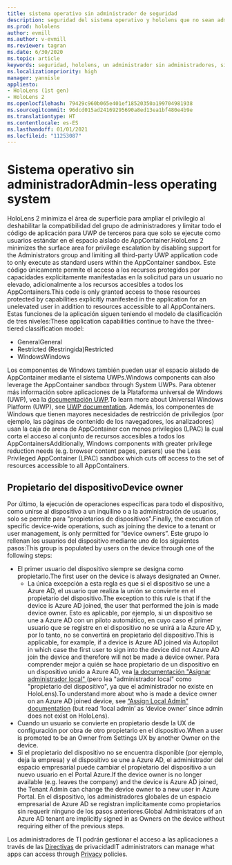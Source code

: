 ```yaml
---
title: sistema operativo sin administrador de seguridad
description: seguridad del sistema operativo y hololens que no sean administradores
ms.prod: hololens
author: evmill
ms.author: v-evmill
ms.reviewer: tagran
ms.date: 6/30/2020
ms.topic: article
keywords: seguridad, hololens, un administrador sin administradores, sin administradores, sistema operativo, sistema operativo sin administradores, administrador, so, so sin administradores, hololens 2, seguridad de hololens2
ms.localizationpriority: high
manager: yannisle
appliesto:
- HoloLens (1st gen)
- HoloLens 2
ms.openlocfilehash: 79429c960b065e401ef18520350a199704981938
ms.sourcegitcommit: 96dcd015ad24169295690a8ed13ea1bf480e4b9e
ms.translationtype: HT
ms.contentlocale: es-ES
ms.lasthandoff: 01/01/2021
ms.locfileid: "11253087"
---
```

# <span data-ttu-id="2a2a8-104">Sistema operativo sin administrador</span><span class="sxs-lookup"><span data-stu-id="2a2a8-104">Admin-less operating system</span></span>

<span data-ttu-id="2a2a8-105">HoloLens 2 minimiza el área de superficie para ampliar el privilegio al deshabilitar la compatibilidad del grupo de administradores y limitar todo el código de aplicación para UWP de terceros para que solo se ejecute como usuarios estándar en el espacio aislado de AppContainer.</span><span class="sxs-lookup"><span data-stu-id="2a2a8-105">HoloLens 2 minimizes the surface area for privilege escalation by disabling support for the Administrators group and limiting all third-party UWP application code to only execute as standard users within the AppContainer sandbox.</span></span> <span data-ttu-id="2a2a8-106">Este código únicamente permite el acceso a los recursos protegidos por capacidades explícitamente manifestadas en la solicitud para un usuario no elevado, adicionalmente a los recursos accesibles a todos los AppContainers.</span><span class="sxs-lookup"><span data-stu-id="2a2a8-106">This code is only granted access to those resources protected by capabilities explicitly manifested in the application for an unelevated user in addition to resources accessible to all AppContainers.</span></span>
<span data-ttu-id="2a2a8-107">Estas funciones de la aplicación siguen teniendo el modelo de clasificación de tres niveles:</span><span class="sxs-lookup"><span data-stu-id="2a2a8-107">These application capabilities continue to have the three-tiered classification model:</span></span>
  * <span data-ttu-id="2a2a8-108">General</span><span class="sxs-lookup"><span data-stu-id="2a2a8-108">General</span></span>
  * <span data-ttu-id="2a2a8-109">Restricted (Restringida)</span><span class="sxs-lookup"><span data-stu-id="2a2a8-109">Restricted</span></span>
  * <span data-ttu-id="2a2a8-110">Windows</span><span class="sxs-lookup"><span data-stu-id="2a2a8-110">Windows</span></span>

<span data-ttu-id="2a2a8-111">Los componentes de Windows también pueden usar el espacio aislado de AppContainer mediante el sistema UWPs.</span><span class="sxs-lookup"><span data-stu-id="2a2a8-111">Windows components can also leverage the AppContainer sandbox through System UWPs.</span></span> <span data-ttu-id="2a2a8-112">Para obtener más información sobre aplicaciones de la Plataforma universal de Windows (UWP), vea la [documentación UWP](https://docs.microsoft.com/windows/uwp/).</span><span class="sxs-lookup"><span data-stu-id="2a2a8-112">To learn more about Universal Windows Platform (UWP), see [UWP documentation](https://docs.microsoft.com/windows/uwp/).</span></span> <span data-ttu-id="2a2a8-113">Además, los componentes de Windows que tienen mayores necesidades de restricción de privilegios (por ejemplo, las páginas de contenido de los navegadores, los analizadores) usan la caja de arena de AppContainer con menos privilegios (LPAC) la cual corta el acceso al conjunto de recursos accesibles a todos los AppContainers</span><span class="sxs-lookup"><span data-stu-id="2a2a8-113">Additionally, Windows components with greater privilege reduction needs (e.g. browser content pages, parsers) use the Less Privileged AppContainer (LPAC) sandbox which cuts off access to the set of resources accessible to all AppContainers.</span></span>

## <span data-ttu-id="2a2a8-114">Propietario del dispositivo</span><span class="sxs-lookup"><span data-stu-id="2a2a8-114">Device owner</span></span>

<span data-ttu-id="2a2a8-115">Por último, la ejecución de operaciones específicas para todo el dispositivo, como unirse al dispositivo a un inquilino o a la administración de usuarios, solo se permite para "propietarios de dispositivos".</span><span class="sxs-lookup"><span data-stu-id="2a2a8-115">Finally, the execution of specific device-wide operations, such as joining the device to a tenant or user management, is only permitted for “device owners”.</span></span> <span data-ttu-id="2a2a8-116">Este grupo lo rellenan los usuarios del dispositivo mediante uno de los siguientes pasos:</span><span class="sxs-lookup"><span data-stu-id="2a2a8-116">This group is populated by users on the device through one of the following steps:</span></span>
  * <span data-ttu-id="2a2a8-117">El primer usuario del dispositivo siempre se designa como propietario.</span><span class="sxs-lookup"><span data-stu-id="2a2a8-117">The first user on the device is always designated an Owner.</span></span> 
    * <span data-ttu-id="2a2a8-118">La única excepción a esta regla es que si el dispositivo se une a Azure AD, el usuario que realiza la unión se convierte en el propietario del dispositivo.</span><span class="sxs-lookup"><span data-stu-id="2a2a8-118">The exception to this rule is that if the device is Azure AD joined, the user that performed the join is made device owner.</span></span> <span data-ttu-id="2a2a8-119">Esto es aplicable, por ejemplo, si un dispositivo se une a Azure AD con un piloto automático, en cuyo caso el primer usuario que se registre en el dispositivo no se unirá a la Azure AD y, por lo tanto, no se convertirá en propietario del dispositivo.</span><span class="sxs-lookup"><span data-stu-id="2a2a8-119">This is applicable, for example, if a device is Azure AD joined via Autopilot in which case the first user to sign into the device did not Azure AD join the device and therefore will not be made a device owner.</span></span> <span data-ttu-id="2a2a8-120">Para comprender mejor a quién se hace propietario de un dispositivo en un dispositivo unido a Azure AD, vea [la documentación "Asignar administrador local" ](https://docs.microsoft.com/azure/active-directory/devices/assign-local-admin)(pero lea "administrador local" como "propietario del dispositivo", ya que el administrador no existe en HoloLens).</span><span class="sxs-lookup"><span data-stu-id="2a2a8-120">To understand more about who is made a device owner on an Azure AD joined device, see [“Assign Local Admin” documentation](https://docs.microsoft.com/azure/active-directory/devices/assign-local-admin) (but read ‘local admin’ as ‘device owner’ since admin does not exist on HoloLens).</span></span>
  * <span data-ttu-id="2a2a8-121">Cuando un usuario se convierte en propietario desde la UX de configuración por obra de otro propietario en el dispositivo.</span><span class="sxs-lookup"><span data-stu-id="2a2a8-121">When a user is promoted to be an Owner from Settings UX by another Owner on the device.</span></span>
  * <span data-ttu-id="2a2a8-122">Si el propietario del dispositivo no se encuentra disponible (por ejemplo, deja la empresa) y el dispositivo se une a Azure AD, el administrador del espacio empresarial puede cambiar el propietario del dispositivo a un nuevo usuario en el Portal Azure.</span><span class="sxs-lookup"><span data-stu-id="2a2a8-122">If the device owner is no longer available (e.g. leaves the company) and the device is Azure AD joined, the Tenant Admin can change the device owner to a new user in Azure Portal.</span></span>
<span data-ttu-id="2a2a8-123">En el dispositivo, los administradores globales de un espacio empresarial de Azure AD se registran implícitamente como propietarios sin requerir ninguno de los pasos anteriores.</span><span class="sxs-lookup"><span data-stu-id="2a2a8-123">Global Administrators of an Azure AD tenant are implicitly signed in as Owners on the device without requiring either of the previous steps.</span></span> 

<span data-ttu-id="2a2a8-124">Los administradores de TI podrán gestionar el acceso a las aplicaciones a través de las [Directivas](https://docs.microsoft.com/windows/client-management/mdm/policy-csp-privacy) de privacidad</span><span class="sxs-lookup"><span data-stu-id="2a2a8-124">IT administrators can manage what apps can access through [Privacy](https://docs.microsoft.com/windows/client-management/mdm/policy-csp-privacy) policies.</span></span> 
